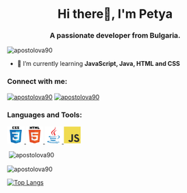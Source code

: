 <h1 align="center">Hi there👋, I'm Petya</h1>
<h3 align="center">A passionate developer from Bulgaria.</h3>

<p align="left"> <img src="https://komarev.com/ghpvc/?username=apostolova90&label=Profile%20views&color=0e75b6&style=flat" alt="apostolova90" /> </p>

- 🌱 I’m currently learning **JavaScript, Java, HTML and CSS**

<h3 align="left">Connect with me:</h3>
<p align="left">
<a href="https://linkedin.com/in/apostolova90" target="blank"><img align="center" src="https://raw.githubusercontent.com/rahuldkjain/github-profile-readme-generator/master/src/images/icons/Social/linked-in-alt.svg" alt="apostolova90" height="30" width="40" /></a>
<a href="https://instagram.com/apostolova90" target="blank"><img align="center" src="https://raw.githubusercontent.com/rahuldkjain/github-profile-readme-generator/master/src/images/icons/Social/instagram.svg" alt="apostolova90" height="30" width="40" /></a>
</p>

<h3 align="left">Languages and Tools:</h3>
<p align="left"> <a href="https://www.w3schools.com/css/" target="_blank" rel="noreferrer"> <img src="https://raw.githubusercontent.com/devicons/devicon/master/icons/css3/css3-original-wordmark.svg" alt="css3" width="40" height="40"/> </a> <a href="https://www.w3.org/html/" target="_blank" rel="noreferrer"> <img src="https://raw.githubusercontent.com/devicons/devicon/master/icons/html5/html5-original-wordmark.svg" alt="html5" width="40" height="40"/> </a> <a href="https://www.java.com" target="_blank" rel="noreferrer"> <img src="https://raw.githubusercontent.com/devicons/devicon/master/icons/java/java-original.svg" alt="java" width="40" height="40"/> </a> <a href="https://developer.mozilla.org/en-US/docs/Web/JavaScript" target="_blank" rel="noreferrer"> <img src="https://raw.githubusercontent.com/devicons/devicon/master/icons/javascript/javascript-original.svg" alt="javascript" width="40" height="40"/> </a> </p>

<p>&nbsp;<img align="center" src="https://github-readme-stats.vercel.app/api?username=apostolova90&show_icons=true&locale=en" alt="apostolova90" /></p>

<p><img align="center" src="https://github-readme-streak-stats.herokuapp.com/?user=apostolova90&" alt="apostolova90" /></p>

[![Top Langs](https://github-readme-stats.vercel.app/api/top-langs/?username=apostolova90)](https://github.com/apostolova90/github-readme-stats)
